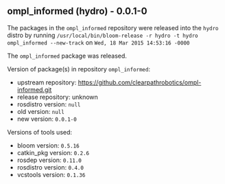 ## ompl_informed (hydro) - 0.0.1-0

The packages in the `ompl_informed` repository were released into the `hydro` distro by running `/usr/local/bin/bloom-release -r hydro -t hydro ompl_informed --new-track` on `Wed, 18 Mar 2015 14:53:16 -0000`

The `ompl_informed` package was released.

Version of package(s) in repository `ompl_informed`:
- upstream repository: https://github.com/clearpathrobotics/ompl-informed.git
- release repository: unknown
- rosdistro version: `null`
- old version: `null`
- new version: `0.0.1-0`

Versions of tools used:
- bloom version: `0.5.16`
- catkin_pkg version: `0.2.6`
- rosdep version: `0.11.0`
- rosdistro version: `0.4.0`
- vcstools version: `0.1.36`


